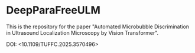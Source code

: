 # DeepParaFreeULM
This is the repository for the paper "Automated Microbubble Discrimination in Ultrasound Localization Microscopy by Vision Transformer".

DOI: <10.1109/TUFFC.2025.3570496>
